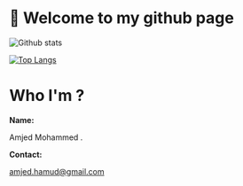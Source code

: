 # 👋 Welcome to my github page
![Github stats](https://github-readme-stats.vercel.app/api?username=Amjedd&theme=highcontrast&show_icons=true)

[![Top Langs](https://github-readme-stats.vercel.app/api/top-langs/?username=Amjedd&layout=compact&theme=radical)](https://github.com/Amjedd/github-readme-stats)


# Who I'm ?
 <strong>Name:</strong><p> Amjed Mohammed .</p>
<strong>Contact:</strong><p>  amjed.hamud@gmail.com</p>






  
  



